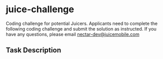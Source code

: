 # juice-challenge
Coding challenge for potential Juicers. Applicants need to complete the following coding challenge and submit the solution as instructed. If you have any questions, please email nectar-dev@juicemobile.com

## Task Description

